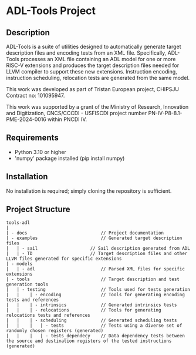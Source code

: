 # ADL-Tools Project


## Description

ADL-Tools is a suite of utilities designed to automatically generate target description files and encoding tests from an XML file. Specifically, ADL-Tools processes an XML file containing an ADL model for one or more RISC-V extensions and produces the target description files needed for LLVM compiler to support these new extensions. Instruction encoding, instruction scheduling, relocation tests are generated from the same model.

This work was developed as part of Tristan European project, CHIPSJU Contract no: 101095947.

This work was supported by a grant of the Ministry of Research, Innovation and Digitization, CNCS/CCCDI - USFISCDI project number PN-IV-P8-8.1-PME-2024-0016 within PNCDI IV.


## Requirements

- Python 3.10 or higher
- 'numpy' package installed (pip install numpy)

## Installation

No installation is required; simply cloning the repository is sufficient.

## Project Structure

```
tools-adl
|
| - docs                            // Project documentation
| - examples                        // Generated target description files
|   | - sail                    // Sail description generated from ADL
|   | - TD                      // Target description files and other LLVM files generated for specific extensions          
| - models
|   | - adl                         // Parsed XML files for specific extensions				
| - tools                           // Target description and test generation tools
|   | - testing                     // Tools used for tests generation
|   |    | - encoding               // Tools for generating encoding tests and references
|   |    | - intrinsics             // Generated intrinsics tests
|   |    | - relocations            // Tools for generating relocations tests and references
|   |    | - scheduling             // Generated scheduling tests
|   |    |   | - tests              // Tests using a diverse set of randomly chosen registers (generated)
|   |    |   | - tests_dependecy    // Data dependency tests between the source and destination registers of the tested instructions (generated)
```
